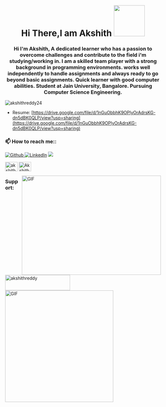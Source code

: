 <h1 align="center"> Hi There,I am Akshith <img src ="https://media.giphy.com/media/qnVfpQQqQbXTZqTdKf/giphy.gif" width="100" </h1>


<h3 align="center">Hi I'm Akshith, A dedicated learner who has a passion to overcome challenges and contribute to the field i'm studying/working in. I am a skilled team player with a strong background in programming environments. works well independently to handle assignments and always ready to go beyond basic assignments. Quick learner with good computer abilities. Student at Jain University, Bangalore. Pursuing Computer Science Engineering.</h3>

<p align="left"> <img src="https://komarev.com/ghpvc/?username=akshithreddy24&label=Profile%20views&color=0e75b6&style=flat" alt="akshithreddy24" /> </p>


- Resume: [https://drive.google.com/file/d/1nGuObbhK9OPlyOrAdrsKG-dn5dBK0QLP/view?usp=sharing](https://drive.google.com/file/d/1nGuObbhK9OPlyOrAdrsKG-dn5dBK0QLP/view?usp=sharing)

<h3 align="left">📫 How to reach me::</h3>
<p align="left">
<a href="https://github.com/AkshithReddy24" target="_blank"> <img alt="Github" src="https://img.shields.io/badge/GitHub-%2312100E.svg?&style=for-the-badge&logo=Github&logoColor=white" /> 
<a href="https://www.linkedin.com/in/akshith-reddy-a461361b3/" target="_blank"><img alt="LinkedIn" src="https://img.shields.io/badge/linkedin-%230077B5.svg?&style=for-the-badge&logo=linkedin&logoColor=white" /></a>
<a target="_blank" href="mailto:akshithreddy789@gmail.com"><img src="https://img.shields.io/badge/-Gmail-D14836?style=for-the-badge&logo=Gmail&logoColor=white"></img></a> <a target="_blank"
<br>

<a href="https://instagram.com/akshith__24" target="blank"><img align="center" src="https://raw.githubusercontent.com/rahuldkjain/github-profile-readme-generator/master/src/images/icons/Social/instagram.svg" alt="akshith__24" height="30" width="40" /></a>
<a href="https://discord.gg/Akshith#8734" target="blank"><img align="center" src="https://raw.githubusercontent.com/rahuldkjain/github-profile-readme-generator/master/src/images/icons/Social/discord.svg" alt="Akshith#8734" height="30" width="40" /></a>
</p>

<img align="right" alt="GIF" src="https://media.giphy.com/media/dWesBcTLavkZuG35MI/giphy.gif" width="450" height="320" />

<h3 align="left">Support:</h3>
<p><a href="https://www.buymeacoffee.com/akshithreddy"> <img align="left" src="https://cdn.buymeacoffee.com/buttons/v2/default-yellow.png" height="50" width="210" alt="akshithreddy" /></a></p><br><br>
<img align="left" alt="GIF" src="https://media.giphy.com/media/PjOb95e10C8cwj7LX0/giphy.gif" width="350" height="360" />

<!---
AkshithReddy24/AkshithReddy24 is a ✨ special ✨ repository because its `README.md` (this file) appears on your GitHub profile.
You can click the Preview link to take a look at your changes.
--->

